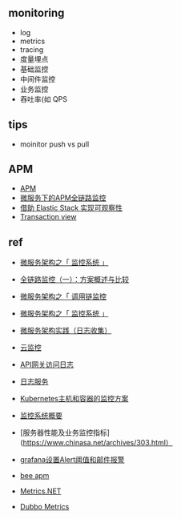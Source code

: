 



## monitoring
+ log 
+ metrics
+ tracing
+ 度量埋点
+ 基础监控
+ 中间件监控
+ 业务监控
+ 吞吐率(如 QPS

## tips
+ moinitor push vs pull


## APM
+ [APM](https://www.elastic.co/guide/en/apm/index.html)
+ [微服务下的APM全链路监控](https://yq.aliyun.com/articles/272142)
+ [借助 Elastic Stack 实现可观察性](https://www.elastic.co/cn/blog/observability-with-the-elastic-stack)
+ [Transaction view](https://www.elastic.co/guide/en/kibana/7.5/transactions.html)

## ref
+ [微服务架构之「 监控系统 」](https://zhuanlan.zhihu.com/p/66487165)

+ [全链路监控（一）：方案概述与比较](https://juejin.im/post/5a7a9e0af265da4e914b46f1#heading-23)
+ [微服务架构之「 调用链监控 ](https://www.javazhiyin.com/38512.html)
+ [微服务架构之「 监控系统 」](https://www.cnblogs.com/jsjwk/p/10899175.html)
+ [微服务架构实践（日志收集）](https://zhuanlan.zhihu.com/p/39491846)

+ [云监控](https://help.aliyun.com/document_detail/44584.html?spm=a2c4g.11186623.6.621.696c5c4aIg4TnM)
+ [API网关访问日志](https://help.aliyun.com/document_detail/64803.html)
+ [日志服务](https://help.aliyun.com/product/28958.html)
+ [Kubernetes主机和容器的监控方案](https://www.kubernetes.org.cn/2432.html)
+ [监控系统概要](https://juejin.im/post/5bee22c051882528c4466334)
+ [服务器性能及业务监控指标](https://www.chinasa.net/archives/303.html）
+ [grafana设置Alert阈值和邮件报警](https://yq.aliyun.com/articles/683256)
<!-- 框架 -->
+ [bee apm](https://gitee.com/beetle082/bee-apm)

+ [Metrics.NET](https://www.infoq.cn/article/architecture-practice-05-metrics)
+ [Dubbo Metrics](https://developer.aliyun.com/article/693569)